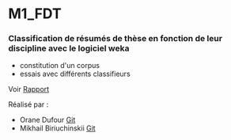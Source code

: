 # M1_FDT
### Classification de résumés de thèse en fonction de leur discipline avec le logiciel weka
* constitution d'un corpus
* essais avec différents classifieurs

Voir [Rapport](Rapport.pdf)


Réalisé par : 
 - Orane Dufour [Git](https://github.com/OraneD)
 - Mikhail Biriuchinskii [Git](https://github.com/MichaBiriuchinskii)
